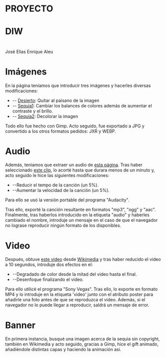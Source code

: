 # PROYECTO

# DIW

#

#

#

José Elías Enrique Aleu

##

# Imágenes

En la página teníamos que introducir tres imágenes y hacerles diversas modificaciones:

- -- [Desierto](https://pxhere.com/es/photo/15126): Quitar al paisano de la imagen
- -- [Sequia1](https://commons.wikimedia.org/wiki/File:Yesa_-_Embalse_-_Sequ%C3%ADa_07.jpg): Cambiar los balances de colores además de aumentar el contraste y el brillo.
- -- [Sequia2](https://upload.wikimedia.org/wikipedia/commons/b/bc/PuenteBarriosdeLuna6.jpg): Decolorar la imagen

Todo ello fue hecho con Gimp. Acto seguido, fue exportado a JPG y convertido a los otros formatos pedidos: JXR y WEBP.



# Audio

Además, teníamos que extraer un audio de [esta página](https://www.bensound.com/index.php?route=product/search&amp;search=sad). Tras haber seleccionado [este clip](https://www.bensound.com/royalty-free-music/track/ofelias-dream), lo acorté hasta que durara menos de un minuto y, acto seguido le hice las siguientes modificaciones:

- --Reducir el tempo de la canción (un 5%).
- --Aumentar la velocidad de la canción (un 5%).

Para ello se usó la versión portable del programa &quot;Audacity&quot;.

Tras ello, exporté la canción resultante en formatos &quot;mp3&quot;, &quot;ogg&quot; y &quot;aac&quot;. Finalmente, tras haberlos introducido en la etiqueta &quot;audio&quot; y haberles cambiado el nombre, introduje un mensaje en el caso de que el navegador no lograse reproducir ningún formato de los disponibles.



# Video

Después, obtuve [este vídeo](https://commons.wikimedia.org/wiki/File:21st_Century_Temperature_and_Precipitation_Scenarios.ogv) desde [Wikimedia](https://commons.wikimedia.org/) y tras haber reducido el video a 10 segundos, introduje dos efectos en el:

- --Degradado de color desde la mitad del video hasta el final.
- --Desenfoque finalizando el video.

Para ello utilicé el programa &quot;Sony Vegas&quot;. Tras ello, lo exporte en formato MP4 y lo introduje en la etiqueta &#39;video&#39; junto con el atributo poster para añadirle una foto antes de que se reproduzca el vídeo. Además, si el navegador no lo puede llegar a reproducir, saldrá un mensaje de error.



# Banner

En primera instancia, busqué una imagen acerca de la sequia sin copyright, también en Wikimedia y acto seguido, gracias a Gimp, hice el gift animado, añadiéndole distintas capas y haciendo la animación asi.